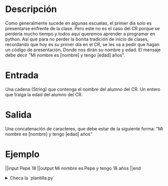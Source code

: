 # Descripción

Como generalmente sucede en algunas escuelas, el primer día solo es presentarse enfrente de la clase. 
Pero este no es el caso del CR porque se perdería mucho tiempo y todos aquí queremos aprender a programar en python.
Así que para no perder la bonita tradición de inicio de clases, recordando que hoy es su primer día en el CR, 
se les va a pedir que hagan un código de presentación. Donde nos dirán su nombre y edad. 
El mensaje debe decir "Mi nombre es [nombre] y tengo [edad] años".

# Entrada

Una cadena (String) que contenga el nombre del alumno del CR.
Un entero que traiga la edad del alumno del CR.

# Salida

Una concatenación de caracteres, que debe estar de la siguiente forma:
"Mi nombre es [nombre] y tengo [edad] años"

# Ejemplo

||input
Pepe
18
||output
Mi nombre es Pepe y tengo 18 años
||end

<details><summary>Checa la `plantilla.py`</summary>

{{plantilla.py}}

</details>